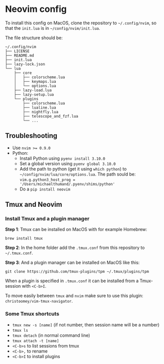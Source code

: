 # Neovim config

To install this config on MacOS, clone the repository to `~/.config/nvim`,
so that the `init.lua` is in `~/config/nvim/init.lua`.

The file structure should be:

```code
~/.config/nvim
├── LICENSE
├── README.md
├── init.lua
├── lazy-lock.json
└── lua
    ├── core
    │   ├── colorscheme.lua
    │   ├── keymaps.lua
    │   └── options.lua
    ├── lazy-load.lua
    ├── lazy-setup.lua
    └── plugins
        ├── colorscheme.lua
        ├── lualine.lua
        ├── nightfly.lua
        ├── telescope_and_fzf.lua
        └── ...
```

## Troubleshooting

* Use `nvim >= 0.9.0`
* Python:
    * Install Python using `pyenv install 3.10.0`
    * Set a global version using `pyenv global 3.10.0`
    * Add the path to python (get it using `which python`) to `~/config/nvim/lua/core/options.lua`. The path sould be: `vim.g.python3_host_prog = '/Users/michaelthumand/.pyenv/shims/python'`
    * Do a `pip install neovim`

## Tmux and Neovim

### Install Tmux and a plugin manager

**Step 1**: Tmux can be installed on MacOS with for example Homebrew:

```
brew install tmux
```

**Step 2**: In the home folder add the `.tmux.conf` from this repository to `~/.tmux.conf`.

**Step 3**: And a plugin manager can be installed on MacOS like this:

```
git clone https://github.com/tmux-plugins/tpm ~/.tmux/plugins/tpm
```

When a plugin is specified in `.tmux.conf` it can be installed from a Tmux-session with `<C-b>I`.

To move easily between `tmux` and `nvim` make sure to use this plugin: `christoomey/vim-tmux-navigator`.

### Some Tmux shortcuts

* `tmux new -s [name]`  (if not number, then session name will be a number)
* `tmux ls`
* `tmux detach` (in normal command line)
* `tmux attach -t [name]`
* `<C-b>s` to list sessions from tmux
* `<C-b>,` to rename
* `<C-b>I` to install plugins

